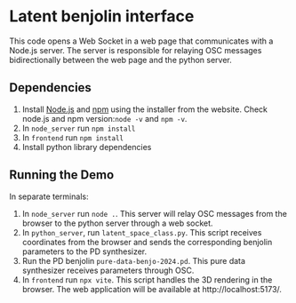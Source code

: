 # Latent benjolin interface

This code opens a Web Socket in a web page that communicates with a Node.js server.
The server is responsible for relaying OSC messages bidirectionally between the web page and the python server.

## Dependencies
1. Install [Node.js](https://nodejs.org/en) and [npm](https://www.npmjs.com/) using the installer from the website. Check node.js and npm version:<code>node -v</code> and <code>npm -v</code>. 
2. In <code>node_server</code> run <code>npm install</code>
3. In <code>frontend</code> run <code>npm install</code>
5. Install python library dependencies

## Running the Demo

In separate terminals:
1. In <code>node_server</code> run <code>node .</code>. This server will relay OSC messages from the browser to the python server through a web socket.
2. In <code>python_server</code>, run <code>latent_space_class.py</code>. This script receives coordinates from the browser and sends the corresponding benjolin parameters to the PD synthesizer. 
3. Run the PD benjolin <code>pure-data-benjo-2024.pd</code>. This pure data synthesizer receives parameters through OSC.
4. In <code>frontend</code> run <code>npx vite</code>. This script handles the 3D rendering in the browser. The web application will be available at http://localhost:5173/.
